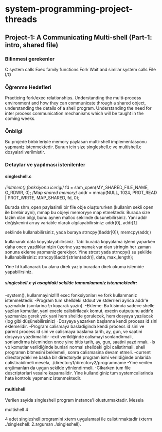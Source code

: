 # system-programming-project-threads
## Project-1: A Communicating Multi-shell (Part-1: intro, shared file)
### Bilinmesi gerekenler
C system calls
Exec family functions
Fork
Wait and similar system calls
File I/O

### Öğrenme Hedefleri
Practicing fork/exec relationships. Understanding the multi-process environment and how they can communicate through a shared object, understanding the details of a shell program. Understanding the need for inter process communication mechanisms which will be taught in the coming weeks.

### Önbilgi
Bu projede birbirleriyle memory paylasan multi-shell implementasyonu yapmaniz istenmektedir. Bunun icin size singleshell.c ve multishell.c dosyalari verilmistir.

### Detaylar ve yapılması istenilenler
#### singleshell.c
/*initmem() fonksiyonu icerigi*/
fd = shm_open(MY_SHARED_FILE_NAME, O_RDWR, 0);
/*Map shared memory*/
addr = mmap(NULL, 1024, PROT_READ | PROT_WRITE, MAP_SHARED, fd, 0);

Burada shm_open paylasimli bir file obje oluştururken (kullanim sekli open ile birebir ayni), mmap bu objeyi memoryye map etmektedir. 
Burada size lazim olan bilgi, bunu aynen malloc seklinde dusunebilirsiniz. Yani addr değişkenini array variable olarak algılayabilirsiniz:
addr[0], addr[1] 

seklinde kullanabilirsiniz, yada buraya 
strncpy(&addr[0]), memcpy(addr,) 

kullanarak data kopyalayabilirsiniz. 
Tabi burada kopyalama işlemi yaparken daha once yazdiklarinizin üzerine yazmamak var olan stringin her zaman sonuna ekleme yapmaniz gerekiyor. Yine strcat yada strncpy() su şekilde kullanabilirsiniz:
strncpy(&addr[strlen(addr)], data, max_length);

Yine fd kullanarak bu alana direk yazip buradan direk okuma islemide yapabilirsiniz.
##### singleshell.c yi asagidaki sekilde tamamlamaniz istenmektedir:
-system(), kullanmayiniz!!!! exec fonksiyonları ve fork kullanmaniz istenmektedir.
-Program tum shelldeki stdout ve stderrleri ayrica addr'e yazmalıdır (sonlarina \n koyarak yazin).
-Ekleme: Bu kisimda sadece shelle yazilan komutlar, yani execle calistirilacak komut, execin outputunu addr’e yazmaniza gerek yok
yani hem shellde gorulecek, hem dosyaya yazılacak (log gibi düşünebilirsiniz)
-Dosyaya yazarken başlarına kendi process id sini eklemelidir.
-Program calismaya basladiginda kendi process id sini ve parent process id sini ve calismaya baslama tarih, ay, gun, ve saatini dosyaya yazdirmalidir
-exit verildiğinde calismayi sonlandirmali, sonlandirma isleminden once yine bitis tarih, ay, gun, saatini yazdırmalı.
-ls vb komutlar verildiğinde bunlari normal shelldeki gibi calistirmali. shell programın bitmesini beklemeli, sonra calismasina devam etmeli.
-current directorydeki ve baska bir directoryde program ismi verildiğinde onlarida calistirabilmeli
mesela, ./directory1/directory2/programname
-Yine verilen argümanları da uygun sekilde yönlendirmeli.
-Cikarken tum file descriptorlari vesaire kapamalidir. Yine kullandiginiz tum systemcallarinda hata kontrolu yapmanız istenmektedir.
#### multishell
Verilen sayida singleshell program instance'i olusturmaktadir. Mesela


multishell 4

4 adet singleshell programini xterm uygulamasi ile calistirmaktadir (xterm ./singleshell: 2.arguman ./singleshell).
